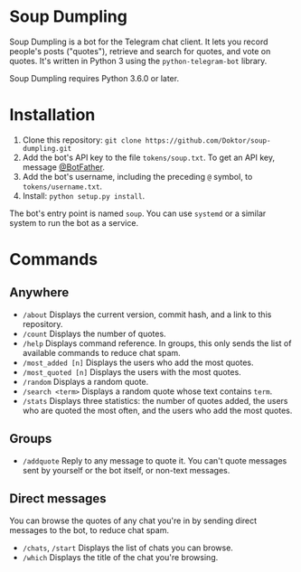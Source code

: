 # Soup Dumpling

Soup Dumpling is a bot for the Telegram chat client. It lets you record people's posts ("quotes"), retrieve and search for quotes, and vote on quotes. It's written in Python 3 using the `python-telegram-bot` library.

Soup Dumpling requires Python 3.6.0 or later.

# Installation

1. Clone this repository: `git clone https://github.com/Doktor/soup-dumpling.git`
2. Add the bot's API key to the file `tokens/soup.txt`. To get an API key, message [@BotFather](https://telegram.me/BotFather).
3. Add the bot's username, including the preceding `@` symbol, to `tokens/username.txt`.
4. Install: `python setup.py install`.

The bot's entry point is named `soup`. You can use `systemd` or a similar system to run the bot as a service.

# Commands

## Anywhere

- `/about` Displays the current version, commit hash, and a link to this repository.
- `/count` Displays the number of quotes.
- `/help` Displays command reference. In groups, this only sends the list of available commands to reduce chat spam.
- `/most_added [n]` Displays the users who add the most quotes.
- `/most_quoted [n]` Displays the users with the most quotes.
- `/random` Displays a random quote.
- `/search <term>` Displays a random quote whose text contains `term`.
- `/stats` Displays three statistics: the number of quotes added, the users who are quoted the most often, and the users who add the most quotes.

## Groups

- `/addquote` Reply to any message to quote it. You can't quote messages sent by yourself or the bot itself, or non-text messages.

## Direct messages

You can browse the quotes of any chat you're in by sending direct messages to the bot, to reduce chat spam.

- `/chats`, `/start` Displays the list of chats you can browse.
- `/which` Displays the title of the chat you're browsing.
